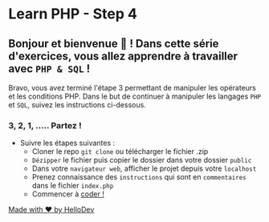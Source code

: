 # Learn PHP - Step 4

## Bonjour et bienvenue 👋 ! Dans cette série d'exercices, vous allez apprendre à travailler avec `PHP & SQL` !

Bravo, vous avez terminé l'étape 3 permettant de manipuler les opérateurs et les conditions PHP. Dans le but de continuer à manipuler les langages `PHP` et `SQL`, suivez les instructions ci-dessous.

  ### 3, 2, 1, ..... Partez !

- Suivre les étapes suivantes : 
  - Cloner le repo `git clone` ou télécharger le fichier .zip
  - `Dézipper` le fichier puis copier le dossier dans votre dossier `public`
  - Dans votre `navigateur web`, afficher le projet depuis votre `localhost`
  - Prenez connaissance des `instructions` qui sont en `commentaires` dans le fichier `index.php`
  - Commencer à [coder !](https://www.php.net/docs.php)



[Made with ❤️ by HelloDev](https://hello-dev.fr)



